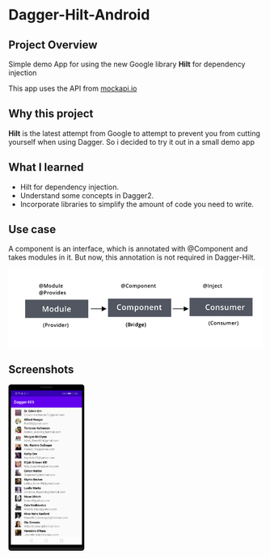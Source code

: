 
# Dagger-Hilt-Android
## Project Overview

Simple demo App for using the new Google library **Hilt** for dependency injection 

This app uses the API from [mockapi.io](https://5e510330f2c0d300147c034c.mockapi.io)
 
 
## Why this project 

**Hilt** is the latest attempt from Google to attempt to prevent you from cutting yourself when using Dagger.
So i decided to try it out in a small demo app 

## What I learned
- Hilt for dependency injection.
- Understand some concepts in Dagger2.
- Incorporate libraries to simplify the amount of code you need to write.

## Use case
A component is an interface, which is annotated with @Component and takes modules in it. But now, this annotation is not required in Dagger-Hilt.

<img src="dagger.jpg"  margins="5px"> 

## Screenshots
<img src="1.png" width="150" margins="5px">